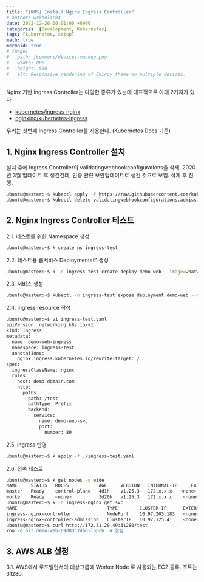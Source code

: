 ```yaml
---
title: "[K8S] Install Nginx Ingress Controller"
# author: wrkholic84
date: 2022-12-26 00:01:00 +0900
categories: [Development, Kubernetes]
tags: [kubernetes, setup]
math: true
mermaid: true
# image:
#   path: /commons/devices-mockup.png
#   width: 800
#   height: 500
#   alt: Responsive rendering of Chirpy theme on multiple devices.
---
```

Nginx 기반 Ingress Controller는 다양한 종류가 있는데 대표적으로 아래 2가지가 있다.

- [kubernetes/ingress-nginx](https://github.com/kubernetes/ingress-nginx/)
- [nginxinc/kubernetes-ingress](https://github.com/nginxinc/kubernetes-ingress)

우리는 첫번째 Ingress Controller를 사용한다. (Kubernetes Docs 기준)

## 1. Nginx Ingress Controller 설치

설치 후에 Ingress Controller의 validatingwebhookconfigurations을 삭제. 2020년 3월 업데이트 후 생긴건데, 인증 관련 보안업데이트로 생긴 것으로 보임. 삭제 후 진행.

```bash
ubuntu@master:~$ kubectl apply -f https://raw.githubusercontent.com/kubernetes/ingress-nginx/controller-v1.5.1/deploy/static/provider/baremetal/deploy.yaml
ubuntu@master:~$ kubectl delete validatingwebhookconfigurations.admissionregistration.k8s.io ingress-nginx-admission
```

## 2. Nginx Ingress Controller 테스트

2.1. 테스트를 위한 Namespace 생성

```bash
ubuntu@master:~$ k create ns ingress-test
```

2.2. 테스트용 웹서비스 Deployments로 생성

```bash
ubuntu@master:~$ k -n ingress-test create deploy demo-web --image=whatwant/node-web:1.0 --port 8080 --replicas 2
```

2.3. 서비스 생성

```bash
ubuntu@master:~$ kubectl -n ingress-test expose deployment demo-web --name demo-web-svc --port=80 --target-port=8080
```

2.4. ingress resource 작성

```bash
ubuntu@master:~$ vi ingress-test.yaml
apiVersion: networking.k8s.io/v1
kind: Ingress
metadata:
  name: demo-web-ingress
  namespace: ingress-test
  annotations:
    nginx.ingress.kubernetes.io/rewrite-target: /
spec:
  ingressClassName: nginx
  rules:
  - host: demo.domain.com
    http:
      paths:
      - path: /test
        pathType: Prefix
        backend:
          service:
            name: demo-web-svc
            port:
              number: 80
```

2.5. ingress 반영

```bash
ubuntu@master:~$ k apply -f ./ingress-test.yaml
```

2.6. 접속 테스트

```bash
ubuntu@master:~$ k get nodes -o wide
NAME     STATUS   ROLES           AGE     VERSION   INTERNAL-IP     EXTERNAL-IP   OS-IMAGE             KERNEL-VERSION    CONTAINER-RUNTIME
master   Ready    control-plane   4d1h    v1.25.3   172.x.x.x   <none>        Ubuntu 22.04.1 LTS   5.15.0-1019-aws   docker://20.10.12
worker   Ready    <none>          3d20h   v1.25.3   172.x.x.x    <none>        Ubuntu 22.04.1 LTS   5.15.0-1019-aws   docker://20.10.12
ubuntu@master:~$ k -n ingress-nginx get svc
NAME                                 TYPE        CLUSTER-IP      EXTERNAL-IP   PORT(S)                      AGE
ingress-nginx-controller             NodePort    10.97.203.183   <none>        80:31280/TCP,443:31227/TCP   138m
ingress-nginx-controller-admission   ClusterIP   10.97.125.41    <none>        443/TCP                      138m
ubuntu@master:~$ curl http://172.31.20.49:31280/test
You've hit demo-web-69d8dc7db6-lppch  # 잘됨
```

## 3. AWS ALB 설정

3.1. AWS에서 로드밸런서의 대상그룹에 Worker Node 로 사용되는 EC2 등록. 포트는 31280.